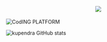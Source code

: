 <h1 align="center" style="color: gold;">
    <img src="https://readme-typing-svg.herokuapp.com/?font=Righteous&size=35&color=white&center=true&vCenter=true&width=800&height=70&duration=7000&lines=Hi+There!+👋:+welcome+to+the+world+of+coding;+I'm+Kupendra!;" />
</h1>

![CodING PLATFORM](https://github.com/kupendrav/kupendrav/assets/93828746/0e0405de-5333-43a4-a6e1-57bc34699ee4)

![kupendra GitHub stats](https://github-readme-stats.vercel.app/api?username=kupendrav&show_icons=true&theme=transparent)

